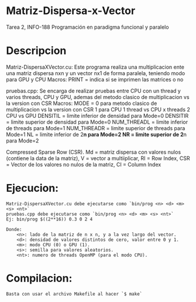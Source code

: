 # Matriz-Dispersa-x-Vector
Tarea 2, INFO-188 Programación en paradigma funcional y paralelo

# Descripcion
Matriz-DispersaXVector.cu: Este programa realiza una multiplicacion ente una matriz dispersa nxn y un vector nx1 de forma paralela, teniendo modo para GPU y CPU
Macros:
PRINT = indica si se imprimen las matrices o no

pruebas.cpp: Se encarga de realizar pruebas entre CPU con un thread y varios threads, CPU y GPU, ademas del metodo clasico de multiplicacion vs la version con CSR
Macros:
MODE = 0 para metodo clasico de multiplicacion vs la version con CSR
1 para CPU 1 thread vs CPU x threads
2 CPU vs GPU
DENSITIL = limite inferior de densidad para Mode=0
DENSITIR = limite superior de densidad para Mode=0
NUM_THREADL = limite inferior de threads para Mode=1
NUM_THREADR = limite superior de threads para Mode=1
NL = limite inferior de 2**n para Mode=2
NR = limite superior de 2**n para Mode=2

Compressed Sparse Row (CSR).
Md = matriz dispersa con valores nulos (contiene la data de la matriz), V = vector a multiiplicar,
RI = Row Index, CSR  = Vector de los valores no nulos de la matriz, CI = Column Index

# Ejecucion:
    Matriz-DispersaXVector.cu debe ejecutarse como `bin/prog <n> <d> <m> <s> <nt>`
    pruebas.cpp debe ejecutarse como `bin/prog <n> <d> <m> <s> <nt>`
    Ej: bin/prog $((2**16)) 0.3 0 2 4
    
    Donde:
        <n>: lado de la matriz de n x n, y a la vez largo del vector.
        <d>: densidad de valores distintos de cero, valor entre 0 y 1.
        <m>: modo CPU (0) o GPU (1).
        <s>: semilla para valores aleatorios.
        <nt>: numero de threads OpenMP (para el modo CPU).

# Compilacion:
    Basta con usar el archivo Makefile al hacer `$ make`
